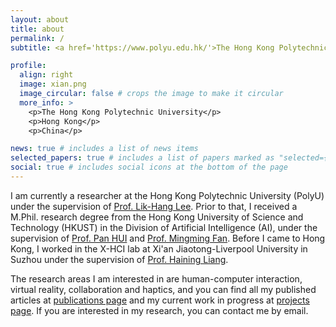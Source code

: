 ```yaml
---
layout: about
title: about
permalink: /
subtitle: <a href='https://www.polyu.edu.hk/'>The Hong Kong Polytechnic University</a>. Hung Hom, Kowloon, Hong Kong.

profile:
  align: right
  image: xian.png
  image_circular: false # crops the image to make it circular
  more_info: >
    <p>The Hong Kong Polytechnic University</p>
    <p>Hong Kong</p>
    <p>China</p>

news: true # includes a list of news items
selected_papers: true # includes a list of papers marked as "selected={true}"
social: true # includes social icons at the bottom of the page
---
```


I am currently a researcher at the Hong Kong Polytechnic University (PolyU) under the supervision of [Prof. Lik-Hang Lee](https://www.lhlee.com/). Prior to that, I received a M.Phil. research degree from the Hong Kong University of Science and Technology (HKUST) in the Division of Artificial Intelligence (AI), under the supervision of [Prof. Pan HUI](https://panhui.people.ust.hk/) and [Prof. Mingming Fan](https://www.mingmingfan.com/). Before I came to Hong Kong, I worked in the X-HCI lab at Xi'an Jiaotong-Liverpool University in Suzhou under the supervision of [Prof. Haining Liang](https://cma.hkust-gz.edu.cn/faculty-regular/hai-ning-liang/).

The research areas I am interested in are human-computer interaction, virtual reality, collaboration and haptics, and you can find all my published articles at [publications page]() and my current work in progress at [projects page](). If you are interested in my research, you can contact me by email.

